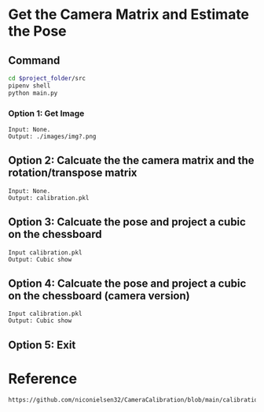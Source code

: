 # Get the Camera Matrix and Estimate the Pose
## Command ##
```bash
cd $project_folder/src
pipenv shell
python main.py
```

### Option 1: Get Image ##
```
Input: None. 
Output: ./images/img?.png
```

## Option 2: Calcuate the the camera matrix and the rotation/transpose matrix
```
Input: None. 
Output: calibration.pkl
```

## Option 3: Calcuate the pose and project a cubic on the chessboard
```
Input calibration.pkl
Output: Cubic show
```

## Option 4: Calcuate the pose and project a cubic on the chessboard (camera version)
```
Input calibration.pkl
Output: Cubic show
```

## Option 5: Exit


# Reference
```bash 
https://github.com/niconielsen32/CameraCalibration/blob/main/calibration.py
```
